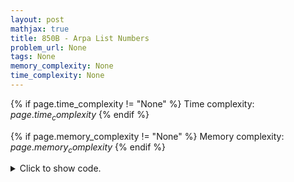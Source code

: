 ```yaml
---
layout: post
mathjax: true
title: 850B - Arpa List Numbers
problem_url: None
tags: None
memory_complexity: None
time_complexity: None
---
```




{% if page.time_complexity != "None" %}
Time complexity: ${{ page.time_complexity }}$
{% endif %}

{% if page.memory_complexity != "None" %}
Memory complexity: ${{ page.memory_complexity }}$
{% endif %}

<details>
<summary>
<p style="display:inline">Click to show code.</p>
</summary>
```cpp
{% raw %}
const int TAMAX = 2e6 + 22;
using namespace std;
using ll = long long;
using vll = vector<ll>;
ll n, x, y;
vll a, acc_sum(TAMAX, 0), acc_cnt(TAMAX, 0);
inline ll cnt(int l, int r)
{
    if (r < l)
        return 0;
    return acc_cnt[r] - (l <= 0 ? 0 : acc_cnt[l - 1]);
}
inline ll sum(int l, int r)
{
    if (r < l)
        return 0;
    return acc_sum[r] - (l <= 0 ? 0 : acc_sum[l - 1]);
}
ll cost(ll p)
{
    ll local_ans = 0, local_inc_cost, local_del_cost;
    ll rel_border = min(p - 1, x / y);
    for (ll j = p; j < TAMAX; j += p)
    {
        ll border = j - rel_border;
        local_del_cost = x * cnt(j - p + 1, border - 1);
        local_inc_cost = y * (j * cnt(border, j - 1) - sum(border, j - 1));
        local_ans += local_inc_cost + local_del_cost;
    }
    return local_ans;
}
ll solve(void)
{
    ll ans = x * n;
    for (ll p = 2; p < TAMAX; ++p)
        ans = min(ans, cost(p));
    return ans;
}
int main(void)
{
    ios_base::sync_with_stdio(false);
    cin.tie(NULL);
    cin >> n >> x >> y;
    a = vll(n);
    for (auto &x : a)
    {
        cin >> x;
        ++acc_cnt[x];
        acc_sum[x] += x;
    }
    for (int i = 1; i < TAMAX; ++i)
    {
        acc_cnt[i] += acc_cnt[i - 1];
        acc_sum[i] += acc_sum[i - 1];
    }
    cout << solve() << endl;
    return 0;
}

{% endraw %}
```
</details>


